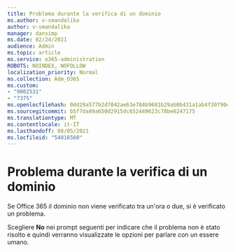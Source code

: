 ```yaml
---
title: Problema durante la verifica di un dominio
ms.author: v-smandalika
author: v-smandalika
manager: dansimp
ms.date: 02/24/2021
audience: Admin
ms.topic: article
ms.service: o365-administration
ROBOTS: NOINDEX, NOFOLLOW
localization_priority: Normal
ms.collection: Adm_O365
ms.custom:
- "9002531"
- "7375"
ms.openlocfilehash: 0dd29a577b2d7042ae63e784b9681b29ab0b431a1ab4f30f90e49aaa03c7c0ed
ms.sourcegitcommit: b5f7da89a650d2915dc652449623c78be6247175
ms.translationtype: MT
ms.contentlocale: it-IT
ms.lasthandoff: 08/05/2021
ms.locfileid: "54016560"
---
```

# <a name="problem-verifying-a-domain"></a>Problema durante la verifica di un dominio

Se Office 365 il dominio non viene verificato tra un'ora o due, si è verificato un problema.

Scegliere **No** nei prompt seguenti  per indicare che il problema non è stato risolto e quindi verranno visualizzate le opzioni per parlare con un essere umano.
